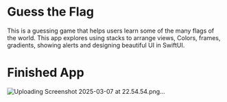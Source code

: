 # Guess the Flag

This is a guessing game that helps users learn some of the many flags of the world. This app explores using stacks to arrange views, Colors, frames, gradients, showing alerts and designing beautiful UI in SwiftUI.

# Finished App
![Uploading Screenshot 2025-03-07 at 22.54.54.png…]()
